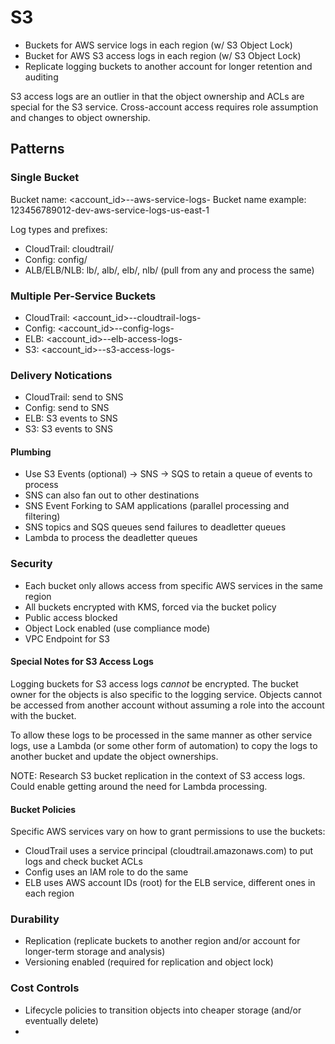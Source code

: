 # S3

- Buckets for AWS service logs in each region (w/ S3 Object Lock)
- Bucket for AWS S3 access logs in each region (w/ S3 Object Lock)
- Replicate logging buckets to another account for longer retention and auditing

S3 access logs are an outlier in that the object ownership and ACLs are special for the
S3 service. Cross-account access requires role assumption and changes to object
ownership.

## Patterns

### Single Bucket

Bucket name:         <account_id>-<environment>-aws-service-logs-<region>
Bucket name example: 123456789012-dev-aws-service-logs-us-east-1

Log types and prefixes:

- CloudTrail: cloudtrail/
- Config: config/
- ALB/ELB/NLB: lb/, alb/, elb/, nlb/ (pull from any and process the same)

### Multiple Per-Service Buckets

- CloudTrail: <account_id>-<environment>-cloudtrail-logs-<region>
- Config: <account_id>-<environment>-config-logs-<region>
- ELB: <account_id>-<environment>-elb-access-logs-<region>
- S3: <account_id>-<environment>-s3-access-logs-<region>

### Delivery Notications

- CloudTrail: send to SNS
- Config: send to SNS
- ELB: S3 events to SNS
- S3: S3 events to SNS

#### Plumbing

- Use S3 Events (optional) -> SNS -> SQS to retain a queue of events to process
- SNS can also fan out to other destinations
- SNS Event Forking to SAM applications (parallel processing and filtering)
- SNS topics and SQS queues send failures to deadletter queues
- Lambda to process the deadletter queues

### Security

- Each bucket only allows access from specific AWS services in the same region
- All buckets encrypted with KMS, forced via the bucket policy
- Public access blocked
- Object Lock enabled (use compliance mode)
- VPC Endpoint for S3
 
#### Special Notes for S3 Access Logs

Logging buckets for S3 access logs _cannot_ be encrypted. The bucket owner for the
objects is also specific to the logging service. Objects cannot be accessed from
another account without assuming a role into the account with the bucket.

To allow these logs to be processed in the same manner as other service logs, use a
Lambda (or some other form of automation) to copy the logs to another bucket and update
the object ownerships.

NOTE: Research S3 bucket replication in the context of S3 access logs. Could enable
getting around the need for Lambda processing.

#### Bucket Policies

Specific AWS services vary on how to grant permissions to use the buckets:

- CloudTrail uses a service principal (cloudtrail.amazonaws.com) to put logs and check bucket ACLs
- Config uses an IAM role to do the same
- ELB uses AWS account IDs (root) for the ELB service, different ones in each region

### Durability

- Replication (replicate buckets to another region and/or account for longer-term storage and analysis)
- Versioning enabled (required for replication and object lock)

### Cost Controls

- Lifecycle policies to transition objects into cheaper storage (and/or eventually delete)
- 
